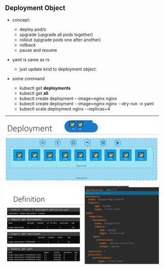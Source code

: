 ## Deployment Object
- concept:
  - deploy pod/s
  - upgrade (upgrade all pods together)
  - rollout (upgrade pods one after another)
  - rollback
  - pause and resume
- yaml is same as rs
  - just update kind to deployment object.

- some command  
  - kubectl get **deployments**
  - kubectl get **all**  
  - kubectl create deployment --image=nginx nginx
  - kubectl create deployment --image=nginx nginx --dry-run -o yaml
  - kubectl scale deployment nginx --replicas=4
---
![img.png](../99_img/do/img.png)

![img_1.png](../99_img/do/img_1.png)